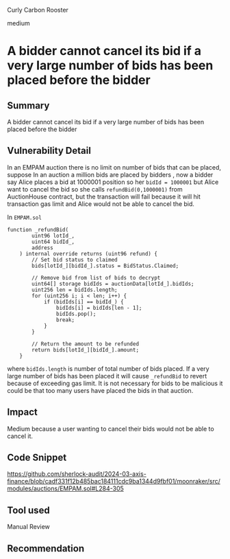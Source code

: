 Curly Carbon Rooster

medium

# A bidder cannot cancel its bid if a very large number of bids has been placed before the bidder

## Summary
A bidder cannot cancel its bid if a very large number of bids has been placed before the bidder
## Vulnerability Detail
In an EMPAM auction there is no limit on number of bids that can be placed, suppose In an auction a million bids are placed by bidders , now a bidder say Alice places a bid at 1000001 position so her `bidId = 1000001` but Alice want to cancel the bid so she calls `refundBid(0,1000001)` from AuctionHouse contract, but the transaction will fail because it will hit transaction gas limit and Alice would not be able to cancel the bid.

In `EMPAM.sol`
```solidity
function _refundBid(
        uint96 lotId_,
        uint64 bidId_,
        address
    ) internal override returns (uint96 refund) {
        // Set bid status to claimed
        bids[lotId_][bidId_].status = BidStatus.Claimed;

        // Remove bid from list of bids to decrypt
        uint64[] storage bidIds = auctionData[lotId_].bidIds;
        uint256 len = bidIds.length;
        for (uint256 i; i < len; i++) {
            if (bidIds[i] == bidId_) {
                bidIds[i] = bidIds[len - 1];
                bidIds.pop();
                break;
            }
        }

        // Return the amount to be refunded
        return bids[lotId_][bidId_].amount;
    }
```
where `bidIds.length` is number of total number of  bids placed. If a very large number of bids has been placed it will cause `_refundBid` to revert because of exceeding gas limit.  It is not necessary for bids to be malicious it could be that  too many users have placed the bids in that auction. 
## Impact
Medium because a user wanting to cancel their bids would not be able to cancel it.
## Code Snippet
https://github.com/sherlock-audit/2024-03-axis-finance/blob/cadf331f12b485bac184111cdc9ba1344d9fbf01/moonraker/src/modules/auctions/EMPAM.sol#L284-305
## Tool used
Manual Review

## Recommendation
